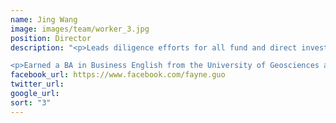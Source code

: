 ```yaml
---
name: Jing Wang
image: images/team/worker_3.jpg
position: Director
description: "<p>Leads diligence efforts for all fund and direct investments.  She worked previously with Mousse Partners, where she was responsible for fund manager diligence and direct co-investments, and Avenue Capital Asia, where she was involved in analyzing non-performing assets. </p>

<p>Earned a BA in Business English from the University of Geosciences and an MSc in Marketing from the University of Loughborough (UK).</p>"  
facebook_url: https://www.facebook.com/fayne.guo
twitter_url:
google_url:
sort: "3"
---
```

